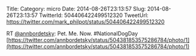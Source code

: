 Title: 
Category: micro
Date: 2014-08-26T23:13:57
Slug: 2014-08-26T23:13:57
TwitterId: 504406422499512320
TweetUrl: https://twitter.com/mark_philpot/status/504406422499512320

RT [@annbordetsky](https://twitter.com/annbordetsky): Pet. Me. Now. #NationalDogDay [https://twitter.com/annbordetsky/status/504381853575286784/photo/1](https://twitter.com/annbordetsky/status/504381853575286784/photo/1)
